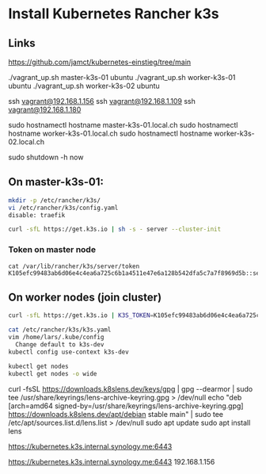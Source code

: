 # Install Kubernetes Rancher k3s

## Links
https://github.com/jamct/kubernetes-einstieg/tree/main

./vagrant_up.sh master-k3s-01 ubuntu
./vagrant_up.sh worker-k3s-01 ubuntu
./vagrant_up.sh worker-k3s-02 ubuntu


ssh vagrant@192.168.1.156
ssh vagrant@192.168.1.109
ssh vagrant@192.168.1.180


sudo hostnamectl hostname master-k3s-01.local.ch
sudo hostnamectl hostname worker-k3s-01.local.ch
sudo hostnamectl hostname worker-k3s-02.local.ch

sudo shutdown -h now

## On master-k3s-01:
```bash
mkdir -p /etc/rancher/k3s/
vi /etc/rancher/k3s/config.yaml
disable: traefik

curl -sfL https://get.k3s.io | sh -s - server --cluster-init
```

### Token on master node
```
cat /var/lib/rancher/k3s/server/token
K105efc99483ab6d06e4c4ea6a725c6b1a4511e47e6a128b542dfa5c7a7f8969d5b::server:b20a4cb1cdd0f6d45abe4f4eea5b164c
```

## On worker nodes (join cluster)
```bash
curl -sfL https://get.k3s.io | K3S_TOKEN=K105efc99483ab6d06e4c4ea6a725c6b1a4511e47e6a128b542dfa5c7a7f8969d5b::server:b20a4cb1cdd0f6d45abe4f4eea5b164c sh -s - server --server https://192.168.1.156:6443
```

```bash
cat /etc/rancher/k3s/k3s.yaml
vim /home/lars/.kube/config
  Change default to k3s-dev
kubectl config use-context k3s-dev
```

```bash
kubectl get nodes
kubectl get nodes -o wide
```


curl -fsSL https://downloads.k8slens.dev/keys/gpg | gpg --dearmor | sudo tee /usr/share/keyrings/lens-archive-keyring.gpg > /dev/null
echo "deb [arch=amd64 signed-by=/usr/share/keyrings/lens-archive-keyring.gpg] https://downloads.k8slens.dev/apt/debian stable main" | sudo tee /etc/apt/sources.list.d/lens.list > /dev/null
sudo apt update
sudo apt install lens


https://kubernetes.k3s.internal.synology.me:6443

https://kubernetes.k3s.internal.synology.me:6443   192.168.1.156



##
```bash

```

##
```bash

```

##
```bash

```

##
```bash

```

##
```bash

```

##
```bash

```

##
```bash

```

##
```bash

```

##
```bash

```

##
```bash

```

##
```bash

```

##
```bash

```

##
```bash

```

##
```bash

```

##
```bash

```

##
```bash

```

##
```bash

```

##
```bash

```




